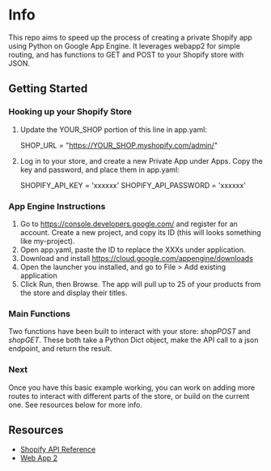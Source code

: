 # Info
This repo aims to speed up the process of creating a private Shopify app using Python on Google App Engine. It leverages webapp2 for simple routing, and has functions to GET and POST to your Shopify store with JSON.

## Getting Started

### Hooking up your Shopify Store
1. Update the YOUR_SHOP portion of this line in app.yaml:

	SHOP_URL = "https://YOUR_SHOP.myshopify.com/admin/"

1. Log in to your store, and create a new Private App under Apps. Copy the key and password, and place them in app.yaml:

	SHOPIFY_API_KEY = 'xxxxxx'
	SHOPIFY_API_PASSWORD = 'xxxxxx'

### App Engine Instructions

1. Go to https://console.developers.google.com/ and register for an account. Create a new project, and copy its ID (this will looks something like my-project).
1. Open app.yaml, paste the ID to replace the XXXs under application.
1. Download and install https://cloud.google.com/appengine/downloads
1. Open the launcher you installed, and go to File > Add existing application
1. Click Run, then Browse. The app will pull up to 25 of your products from the store and display their titles.

### Main Functions
Two functions have been built to interact with your store: *shopPOST* and *shopGET*. These both take a Python Dict object, make the API call to a json endpoint, and return the result.

### Next
Once you have this basic example working, you can work on adding more routes to interact with different parts of the store, or build on the current one. See resources below for more info.

## Resources
- [Shopify API Reference](https://help.shopify.com/api/reference)
- [Web App 2](https://cloud.google.com/appengine/docs/python/gettingstartedpython27/usingwebapp#hello-webapp2)
